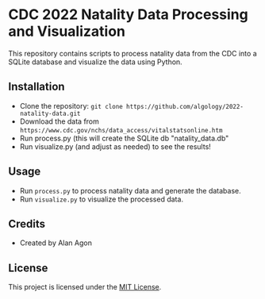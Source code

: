 # CDC 2022 Natality Data Processing and Visualization

This repository contains scripts to process natality data from the CDC into a SQLite database and visualize the data using Python.

## Installation
- Clone the repository: `git clone https://github.com/algology/2022-natality-data.git`
- Download the data from `https://www.cdc.gov/nchs/data_access/vitalstatsonline.htm`
- Run process.py (this will create the SQLite db "natality_data.db"
- Run visualize.py (and adjust as needed) to see the results!

## Usage
- Run `process.py` to process natality data and generate the database.
- Run `visualize.py` to visualize the processed data.

## Credits
- Created by Alan Agon

## License
This project is licensed under the [MIT License](LICENSE).
